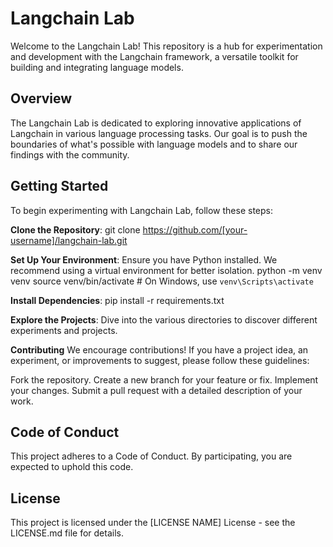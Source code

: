 # Langchain Lab

Welcome to the Langchain Lab! This repository is a hub for experimentation and development with the Langchain framework, a versatile toolkit for building and integrating language models.

## Overview

The Langchain Lab is dedicated to exploring innovative applications of Langchain in various language processing tasks. Our goal is to push the boundaries of what's possible with language models and to share our findings with the community.

## Getting Started

To begin experimenting with Langchain Lab, follow these steps:

**Clone the Repository**:
git clone https://github.com/[your-username]/langchain-lab.git

**Set Up Your Environment**:
Ensure you have Python installed. We recommend using a virtual environment for better isolation.
python -m venv venv
source venv/bin/activate  # On Windows, use `venv\Scripts\activate`

**Install Dependencies**:
pip install -r requirements.txt

**Explore the Projects**:
Dive into the various directories to discover different experiments and projects.

**Contributing**
We encourage contributions! If you have a project idea, an experiment, or improvements to suggest, please follow these guidelines:

Fork the repository.
Create a new branch for your feature or fix.
Implement your changes.
Submit a pull request with a detailed description of your work.

## Code of Conduct
This project adheres to a Code of Conduct. By participating, you are expected to uphold this code.

## License
This project is licensed under the [LICENSE NAME] License - see the LICENSE.md file for details.
